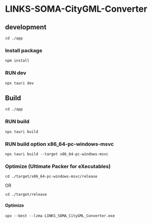 # LINKS-SOMA-CityGML-Converter

## development

```
cd ./app
```

### Install package

```
npm install
```

### RUN dev
```
npx tauri dev
```

## Build

```
cd ./app
```

### RUN build 
```
npx tauri build
```

### RUN build option x86_64-pc-windows-msvc
```
npx tauri build --target x86_64-pc-windows-msvc
```

### Optimize (Ultimate Packer for eXecutables)
```
cd ./target/x86_64-pc-windows-msvc/release
```

OR

```
cd ./target/release
```

#### Optimize
```
upx --best --lzma LINKS_SOMA_CityGML_Converter.exe
```